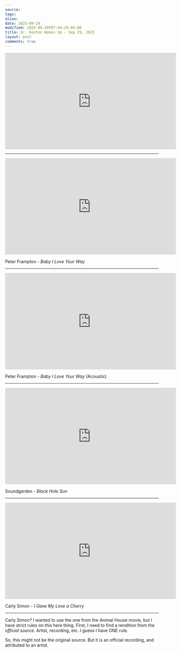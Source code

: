```yaml
---
source:
tags:
alias:
date: 2025-09-29
modified: 2025-09-29T07:44:29-04:00
title: Dr. Kenton Wakes Up - Sep 29, 2025
layout: post
comments: true
---
```


  

<iframe width="560" height="315" src="https://www.youtube.com/embed/rokdglDTcPc" title="YouTube video player" frameborder="0" allow="accelerometer; autoplay; clipboard-write; encrypted-media; gyroscope; picture-in-picture; web-share" allowfullscreen></iframe>

<!-- <img src="{{site.baseurl}}/images/[REPLACE]" width="560"> -->

---
<iframe width="560" height="315" src="https://www.youtube.com/embed/x5CCvdEpxGc?si=76HwQX1ZsS2FHFw8" title="YouTube video player" frameborder="0" allow="accelerometer; autoplay; clipboard-write; encrypted-media; gyroscope; picture-in-picture; web-share" referrerpolicy="strict-origin-when-cross-origin" allowfullscreen></iframe>

Peter Frampton - *Baby I Love Your Way*

---

<iframe width="560" height="315" src="https://www.youtube.com/embed/I4x3yFVV-LI?si=KYSFeNkcpDREpy7k" title="YouTube video player" frameborder="0" allow="accelerometer; autoplay; clipboard-write; encrypted-media; gyroscope; picture-in-picture; web-share" referrerpolicy="strict-origin-when-cross-origin" allowfullscreen></iframe>

Peter Frampton - *Baby I Love Your Way*  (Acoustic)

---

<iframe width="560" height="315" src="https://www.youtube.com/embed/3mbBbFH9fAg?si=sDv4eni7_gPS0p1W" title="YouTube video player" frameborder="0" allow="accelerometer; autoplay; clipboard-write; encrypted-media; gyroscope; picture-in-picture; web-share" referrerpolicy="strict-origin-when-cross-origin" allowfullscreen></iframe>

Soundgarden - *Black Hole Sun*

---

<iframe width="560" height="315" src="https://www.youtube.com/embed/4O_Lu_khQDM?si=YLg0O7STnU78uqfY" title="YouTube video player" frameborder="0" allow="accelerometer; autoplay; clipboard-write; encrypted-media; gyroscope; picture-in-picture; web-share" referrerpolicy="strict-origin-when-cross-origin" allowfullscreen></iframe>

Carly Simon - *I Gave My Love a Cherry*

---

Carly Simon? I wanted to use the one from the Animal House movie, but I have strict rules on this here thing. First, I need to find a rendition from the *official* source. Artist, recording, etc. I guess I have ONE rule.

So, this might not be the original source. But it is an official recording, and attributed to an artist.